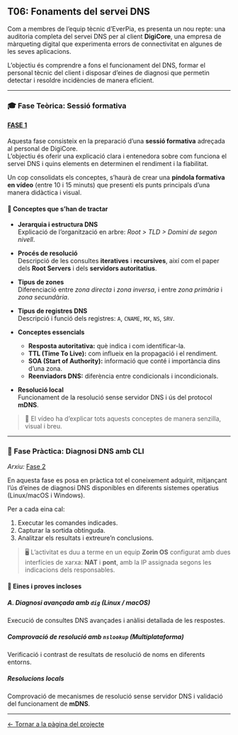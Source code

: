 ## T06: Fonaments del servei DNS

Com a membres de l’equip tècnic d’EverPia, es presenta un nou repte: una auditoria completa del servei DNS per al client **DigiCore**, una empresa de màrqueting digital que experimenta errors de connectivitat en algunes de les seves aplicacions.

L’objectiu és comprendre a fons el funcionament del DNS, formar el personal tècnic del client i disposar d’eines de diagnosi que permetin detectar i resoldre incidències de manera eficient.

---

### 🎓 Fase Teòrica: Sessió formativa   

#### [FASE 1](./fase1.md)

Aquesta fase consisteix en la preparació d’una **sessió formativa** adreçada al personal de DigiCore.  
L’objectiu és oferir una explicació clara i entenedora sobre com funciona el servei DNS i quins elements en determinen el rendiment i la fiabilitat.

Un cop consolidats els conceptes, s’haurà de crear una **píndola formativa en vídeo** (entre 10 i 15 minuts) que presenti els punts principals d’una manera didàctica i visual.

#### 📌 Conceptes que s’han de tractar

- **Jerarquia i estructura DNS**  
  Explicació de l’organització en arbre: *Root > TLD > Domini de segon nivell*.

- **Procés de resolució**  
  Descripció de les consultes **iteratives** i **recursives**, així com el paper dels **Root Servers** i dels **servidors autoritatius**.

- **Tipus de zones**  
  Diferenciació entre *zona directa* i *zona inversa*, i entre *zona primària* i *zona secundària*.

- **Tipus de registres DNS**  
  Descripció i funció dels registres: `A`, `CNAME`, `MX`, `NS`, `SRV`.

- **Conceptes essencials**
  - **Resposta autoritativa:** què indica i com identificar-la.  
  - **TTL (Time To Live):** com influeix en la propagació i el rendiment.  
  - **SOA (Start of Authority):** informació que conté i importància dins d’una zona.  
  - **Reenviadors DNS:** diferència entre condicionals i incondicionals.

- **Resolució local**  
  Funcionament de la resolució sense servidor DNS i ús del protocol **mDNS**.

> 🎥 El vídeo ha d’explicar tots aquests conceptes de manera senzilla, visual i breu.

---

### 🔧 Fase Pràctica: Diagnosi DNS amb CLI  
*Arxiu:* [ Fase 2](./fase2.md)

En aquesta fase es posa en pràctica tot el coneixement adquirit, mitjançant l’ús d’eines de diagnosi DNS disponibles en diferents sistemes operatius (Linux/macOS i Windows).

Per a cada eina cal:  
1. Executar les comandes indicades.  
2. Capturar la sortida obtinguda.  
3. Analitzar els resultats i extreure’n conclusions.  

> 🖥️ L’activitat es duu a terme en un equip **Zorin OS** configurat amb dues interfícies de xarxa: **NAT** i **pont**, amb la IP assignada segons les indicacions dels responsables.

#### 🧪 Eines i proves incloses

##### A. Diagnosi avançada amb `dig` (Linux / macOS)
Execució de consultes DNS avançades i anàlisi detallada de les respostes.

##### Comprovació de resolució amb `nslookup` (Multiplataforma)
Verificació i contrast de resultats de resolució de noms en diferents entorns.

##### Resolucions locals
Comprovació de mecanismes de resolució sense servidor DNS i validació del funcionament de **mDNS**.

---

[← Tornar a la pàgina del projecte](../README.md)
